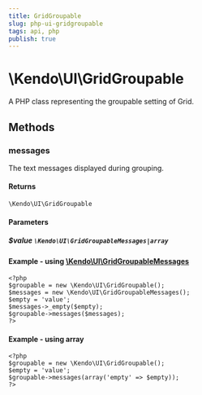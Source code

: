 ```yaml
---
title: GridGroupable
slug: php-ui-gridgroupable
tags: api, php
publish: true
---
```


# \Kendo\UI\GridGroupable

A PHP class representing the groupable setting of Grid.


## Methods

### messages

The text messages displayed during grouping.

#### Returns
`\Kendo\UI\GridGroupable`

#### Parameters

##### $value `\Kendo\UI\GridGroupableMessages|array`


#### Example - using [\Kendo\UI\GridGroupableMessages](/kendo-ui/api/wrappers/php/Kendo/UI/GridGroupableMessages)
    <?php
    $groupable = new \Kendo\UI\GridGroupable();
    $messages = new \Kendo\UI\GridGroupableMessages();
    $empty = 'value';
    $messages->_empty($empty);
    $groupable->messages($messages);
    ?>

#### Example - using array

    <?php
    $groupable = new \Kendo\UI\GridGroupable();
    $empty = 'value';
    $groupable->messages(array('empty' => $empty));
    ?>

